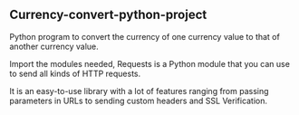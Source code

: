 ## Currency-convert-python-project


Python program to convert the currency of one currency value to that of another currency value.


Import the modules needed, Requests is a Python module that you can use to send all kinds of HTTP requests.  


It is an easy-to-use library with a lot of features ranging from passing parameters in URLs to sending custom headers and SSL Verification.  
